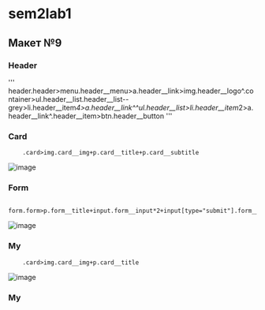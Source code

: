 # sem2lab1

## Макет №9 ##

### Header ###

'''
    header.header>menu.header__menu>a.header__link>img.header__logo^.container>ul.header__list.header__list--grey>li.header__item*4>a.header__link^^ul.header__list>li.header__item*2>a.header__link^.header__item>btn.header__button
'''

### Card ###

```
    .card>img.card__img+p.card__title+p.card__subtitle
```
![image](https://user-images.githubusercontent.com/113594760/223345735-b30a8779-5f76-4255-b5b7-23500e5268d0.png)


### Form ###

```
    form.form>p.form__title+input.form__input*2+input[type="submit"].form__submit
```
![image](https://user-images.githubusercontent.com/113594760/223345775-73159fd3-ae11-409a-b254-b5b239157427.png)


### My ###

```
    .card>img.card__img+p.card__title
```
![image](https://user-images.githubusercontent.com/113594760/223345855-0d13a5d2-c595-4b88-8f68-bb65f0cd40f3.png)

### My #